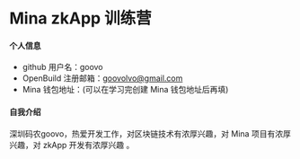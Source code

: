 # Mina zkApp 训练营


#### 个人信息

- github 用户名：goovo
- OpenBuild 注册邮箱：goovolvo@gmail.com
- Mina 钱包地址：(可以在学习完创建 Mina 钱包地址后再填)

#### 自我介绍
深圳码农goovo，热爱开发工作，对区块链技术有浓厚兴趣，对 Mina 项目有浓厚兴趣，对 zkApp 开发有浓厚兴趣 。
